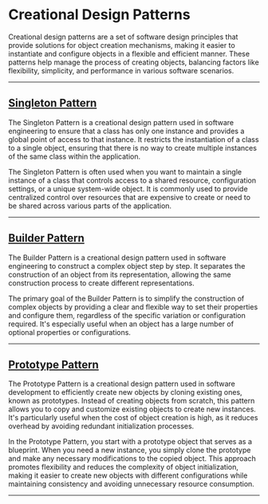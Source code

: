 # Creational Design Patterns

Creational design patterns are a set of software design principles that provide solutions for object creation mechanisms, making it easier to instantiate and configure objects in a flexible and efficient manner. These patterns help manage the process of creating objects, balancing factors like flexibility, simplicity, and performance in various software scenarios.

---

## [Singleton Pattern](./singletonPattern/)

The Singleton Pattern is a creational design pattern used in software engineering to ensure that a class has only one instance and provides a global point of access to that instance. It restricts the instantiation of a class to a single object, ensuring that there is no way to create multiple instances of the same class within the application.

The Singleton Pattern is often used when you want to maintain a single instance of a class that controls access to a shared resource, configuration settings, or a unique system-wide object. It is commonly used to provide centralized control over resources that are expensive to create or need to be shared across various parts of the application.

---

## [Builder Pattern](./builderPattern/)

The Builder Pattern is a creational design pattern used in software engineering to construct a complex object step by step. It separates the construction of an object from its representation, allowing the same construction process to create different representations.

The primary goal of the Builder Pattern is to simplify the construction of complex objects by providing a clear and flexible way to set their properties and configure them, regardless of the specific variation or configuration required. It's especially useful when an object has a large number of optional properties or configurations.

---

## [Prototype Pattern](./prototypePattern/)

The Prototype Pattern is a creational design pattern used in software development to efficiently create new objects by cloning existing ones, known as prototypes. Instead of creating objects from scratch, this pattern allows you to copy and customize existing objects to create new instances. It's particularly useful when the cost of object creation is high, as it reduces overhead by avoiding redundant initialization processes.

In the Prototype Pattern, you start with a prototype object that serves as a blueprint. When you need a new instance, you simply clone the prototype and make any necessary modifications to the copied object. This approach promotes flexibility and reduces the complexity of object initialization, making it easier to create new objects with different configurations while maintaining consistency and avoiding unnecessary resource consumption.

---
